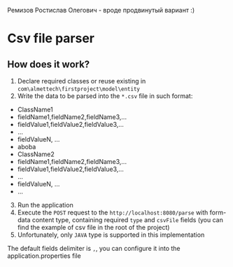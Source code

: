 Ремизов Ростислав Олегович - вроде продвинутый вариант :)

# Csv file parser

## How does it work?
1. Declare required classes or reuse existing in `com\almettech\firstproject\model\entity`
2. Write the data to be parsed into the `*.csv` file in such format:
* ClassName1
* fieldName1,fieldName2,fieldName3,...
* fieldValue1,fieldValue2,fieldValue3,...
* ...
* fieldValueN, ...
* aboba
* ClassName2
* fieldName1,fieldName2,fieldName3,...
* fieldValue1,fieldValue2,fieldValue3,...
* ...
* fieldValueN, ...
* ...
3. Run the application
4. Execute the `POST` request to the `http://localhost:8080/parse` with form-data content type, containing required `type` and `csvFile` fields (you can find the example of csv file in the root of the project)
5. Unfortunately, only `JAVA` type is supported in this implementation

The default fields delimiter is `,`, you can configure it into the application.properties file